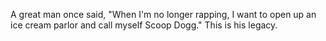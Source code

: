 A great man once said, "When I'm no longer rapping, I want to open up an ice cream parlor and call myself Scoop Dogg." This is his legacy. 
